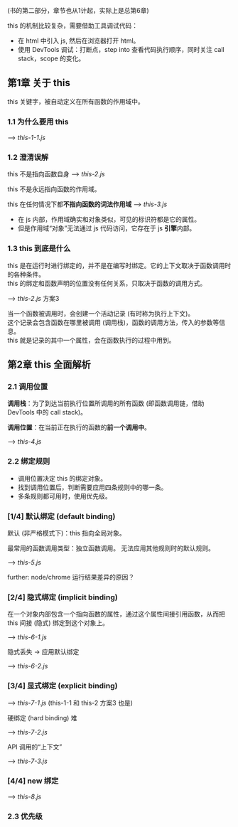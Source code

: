(书的第二部分，章节也从1计起，实际上是总第6章)

this 的机制比较复杂，需要借助工具调试代码：
* 在 html 中引入 js, 然后在浏览器打开 html。
* 使用 DevTools 调试：打断点，step into 查看代码执行顺序，同时关注 call stack，scope 的变化。

## 第1章 关于 this

this 关键字，被自动定义在所有函数的作用域中。

### 1.1 为什么要用 this 

--> _this-1-1.js_

### 1.2 澄清误解

this 不是指向函数自身 --> _this-2.js_

this 不是永远指向函数的作用域。

this 在任何情况下都**不指向函数的词法作用域** --> _this-3.js_
* 在 js 内部，作用域确实和对象类似，可见的标识符都是它的属性。
* 但是作用域“对象”无法通过 js 代码访问，它存在于 js **引擎**内部。

### 1.3 this 到底是什么

this 是在运行时进行绑定的，并不是在编写时绑定。它的上下文取决于函数调用时的各种条件。<br>
this 的绑定和函数声明的位置没有任何关系，只取决于函数的调用方式。 

--> _this-2.js_ 方案3

当一个函数被调用时，会创建一个活动记录 (有时称为执行上下文)。<br>
这个记录会包含函数在哪里被调用 (调用栈)，函数的调用方法，传入的参数等信息。<br>
this 就是记录的其中一个属性，会在函数执行的过程中用到。

## 第2章 this 全面解析

### 2.1 调用位置

**调用栈**：为了到达当前执行位置所调用的所有函数 (即函数调用链，借助 DevTools 中的 call stack)。

**调用位置**：在当前正在执行的函数的**前一个调用中**。

--> _this-4.js_

### 2.2 绑定规则

* 调用位置决定 this 的绑定对象。
* 找到调用位置后，判断需要应用四条规则中的哪一条。
* 多条规则都可用时，使用优先级。

### [1/4] 默认绑定 (default binding)

默认 (非严格模式下)：this 指向全局对象。

最常用的函数调用类型：独立函数调用。
无法应用其他规则时的默认规则。

--> _this-5.js_

further: node/chrome 运行结果差异的原因？

### [2/4] 隐式绑定 (implicit binding)

在一个对象内部包含一个指向函数的属性，通过这个属性间接引用函数，从而把 this 间接 (隐式) 绑定到这个对象上。

--> _this-6-1.js_

隐式丢失 -> 应用默认绑定

--> _this-6-2.js_

### [3/4] 显式绑定 (explicit binding)

--> _this-7-1.js_ (this-1-1 和 this-2 方案3 也是)

硬绑定 (hard binding) 难

--> _this-7-2.js_

API 调用的“上下文”

--> _this-7-3.js_

### [4/4] new 绑定

--> _this-8.js_

### 2.3 优先级